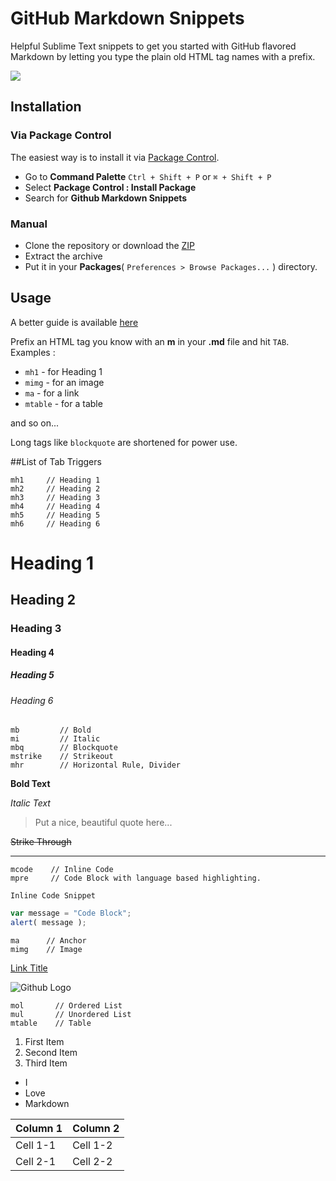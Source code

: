# GitHub Markdown Snippets
Helpful Sublime Text snippets to get you started with GitHub flavored Markdown by letting you type the plain old HTML tag names with a prefix.

![](https://img.shields.io/badge/Version-1.1.0-brightgreen.svg)

## Installation

### Via Package Control
The easiest way is to install it via [Package Control](https://packagecontrol.io/).

- Go to **Command Palette** `Ctrl + Shift + P` or `⌘ + Shift + P`
- Select **Package Control : Install Package**
- Search for **Github Markdown Snippets**

### Manual

- Clone the repository or download the [ZIP](https://github.com/praveenpuglia/github-markdown-snippets/archive/master.zip)
- Extract the archive
- Put it in your **Packages**( `Preferences > Browse Packages...` ) directory.  

## Usage
A better guide is available [here](http://praveenpuglia.github.io/github_markdown_snippets) 

Prefix an HTML tag you know with an **m** in your **.md** file and hit `TAB`. Examples :

- `mh1`    - for Heading 1  
- `mimg`   - for an image 
- `ma`     - for a link
- `mtable` - for a table

and so on...

Long tags like `blockquote` are shortened for power use.

##List of Tab Triggers

```
mh1     // Heading 1
mh2     // Heading 2
mh3     // Heading 3
mh4     // Heading 4
mh5     // Heading 5
mh6     // Heading 6
```
# Heading 1  
## Heading 2  
### Heading 3  
#### Heading 4  
##### Heading 5
###### Heading 6
```
mb         // Bold
mi         // Italic
mbq        // Blockquote
mstrike    // Strikeout
mhr        // Horizontal Rule, Divider
```
**Bold Text** 

*Italic Text* 

> Put a nice, beautiful
> quote here...

~~Strike Through~~ 

---

```
mcode    // Inline Code
mpre     // Code Block with language based highlighting.
```
`Inline Code Snippet`

```javascript
var message = "Code Block";
alert( message );
```

```
ma      // Anchor
mimg    // Image
```
[Link Title](Link) 

![Github Logo](https://wasin.io/wp-content/uploads/2015/05/showimage.png) 

```
mol       // Ordered List
mul       // Unordered List
mtable    // Table
```

1. First Item
2. Second Item
3. Third Item


- I
- Love
- Markdown

| Column 1 | Column 2 |
| ------------- | ------------- |
| Cell 1-1 | Cell 1-2 |
| Cell 2-1 | Cell 2-2 |







  

